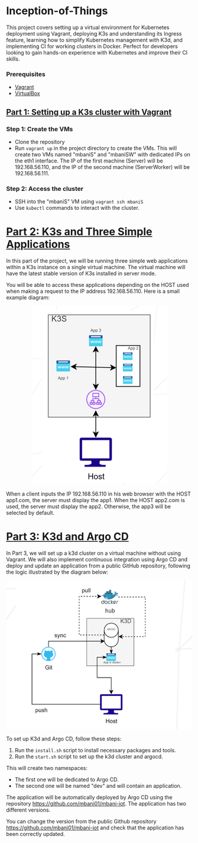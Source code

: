 # Inception-of-Things
This project covers setting up a virtual environment for Kubernetes deployment using Vagrant, deploying K3s and understanding its Ingress feature, learning how to simplify Kubernetes management with K3d, and implementing CI for working clusters in Docker. Perfect for developers looking to gain hands-on experience with Kubernetes and improve their CI skills.

### Prerequisites
- [Vagrant](https://www.vagrantup.com/)
- [VirtualBox](https://www.virtualbox.org/)

## [Part 1: Setting up a K3s cluster with Vagrant](https://github.com/mbani01/Inception-of-Things/tree/main/p1)

### Step 1: Create the VMs
- Clone the repository
- Run `vagrant up` in the project directory to create the VMs. This will create two VMs named "mbaniS" and "mbaniSW" with dedicated IPs on the eth1 interface. The IP of the first machine (Server) will be 192.168.56.110, and the IP of the second machine (ServerWorker) will be 192.168.56.111.

### Step 2: Access the cluster
- SSH into the "mbaniS" VM using `vagrant ssh mbaniS`
- Use `kubectl` commands to interact with the cluster.

# [Part 2: K3s and Three Simple Applications](https://github.com/mbani01/Inception-of-Things/tree/main/p2)

In this part of the project, we will be running three simple web applications within a K3s instance on a single virtual machine.
The virtual machine will have the latest stable version of K3s installed in server mode. 

You will be able to access these applications depending on the HOST used when making a request to the IP address 192.168.56.110. 
Here is a small example diagram:

<p align="center">
  <img src="https://github.com/mbani01/Inception-of-Things/blob/main/assests/K3s_and_three_simple_applications.png" alt="K3s_and_three_simple_applications">
</p>

When a client inputs the IP 192.168.56.110 in his web browser with the HOST app1.com,
the server must display the app1. When the HOST app2.com is used, the server must display the app2. Otherwise, the app3 will be selected by default.

# [Part 3: K3d and Argo CD](https://github.com/mbani01/Inception-of-Things/tree/main/p3)

In Part 3, we will set up a k3d cluster on a virtual machine without using Vagrant. We will also implement continuous integration using Argo CD and deploy and update an application from a public GitHub repository, following the logic illustrated by the diagram below: 

<p align="center">
  <img src="https://github.com/mbani01/Inception-of-Things/blob/main/assests/K3d_and_Argo_CD.png" alt="K3s_and_three_simple_applications">
</p>

To set up K3d and Argo CD, follow these steps:

1. Run the `install.sh` script to install necessary packages and tools.
2. Run the `start.sh` script to set up the k3d cluster and argocd.

This will create two namespaces:
- The first one will be dedicated to Argo CD.
- The second one will be named "dev" and will contain an application.

The application will be automatically deployed by Argo CD using the repository https://github.com/mbani01/mbani-iot. The application has two different versions.

You can change the version from the public Github repository https://github.com/mbani01/mbani-iot and check that the application has been correctly updated.
